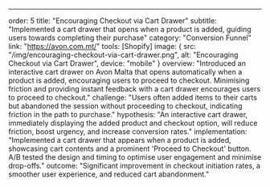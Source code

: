 ---
order: 5
title: "Encouraging Checkout via Cart Drawer"
subtitle: "Implemented a cart drawer that opens when a product is added, guiding users towards completing their purchase"
category: "Conversion Funnel"
link: "https://avon.com.mt/"
tools: [Shopify]
image: {
    src: "/img/encouraging-checkout-via-cart-drawer.png",
    alt: "Encouraging Checkout via Cart Drawer",
    device: "mobile"
}
overview: "Introduced an interactive cart drawer on Avon Malta that opens automatically when a product is added, encouraging users to proceed to checkout. Minimising friction and providing instant feedback with a cart drawer encourages users to proceed to checkout."
challenge: "Users often added items to their carts but abandoned the session without proceeding to checkout, indicating friction in the path to purchase."
hypothesis: "An interactive cart drawer, immediately displaying the added product and checkout option, will reduce friction, boost urgency, and increase conversion rates."
implementation: "Implemented a cart drawer that appears when a product is added, showcasing cart contents and a prominent 'Proceed to Checkout' button. A/B tested the design and timing to optimise user engagement and minimise drop-offs."
outcome: "Significant improvement in checkout initiation rates, a smoother user experience, and reduced cart abandonment."